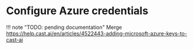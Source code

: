 # Configure Azure credentials

!!! note "TODO: pending documentation"
    Merge https://help.cast.ai/en/articles/4522443-adding-microsoft-azure-keys-to-cast-ai


